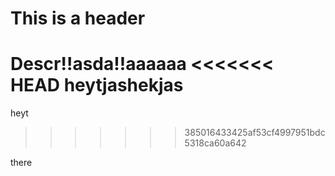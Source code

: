 # This is a header
Descr!!asda!!aaaaaa
<<<<<<< HEAD
heytjashekjas
=======
heyt
>>>>>>> 385016433425af53cf4997951bdc5318ca60a642

there

